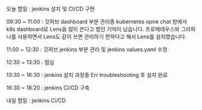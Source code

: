 오늘 할일 : jenkins 설치 및 CI/CD 구현 

09:30 ~ 11:00 :
      깃허브 dashboard 부분 관리중 kubernetes opne chat 방에서 k8s dashboard로 Lens을 많이 쓴다고 했던 기억이 났습니다.
      프로메테우스와 그라파나를 사용하면서 Lens도 같이 쓰면 관리하기 편하다고 해서 Lens를 설치했습니다.
      
11:00 ~ 12:30 :
      깃허브 jenkins 부분 관리 및 jenkins values.yaml 수정
      
12:30 ~ 13:30 :
      점심
      
13:30 ~ 16:30 :
      jenkins 설치 과정중 Err troubleshooting 후 설치 완료
      
16:30 ~ 18:20 :
      jenkins CI/CD 구축
      
      
      
내일 할일 : jenkins Ci/CD 
